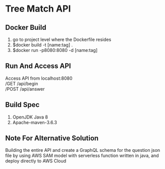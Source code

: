 # Tree Match API
## Docker Build 
1. go to project level where the Dockerfile resides 
2. $docker build -t [name:tag] .
3. $docker run -p8080:8080 -d [name:tag]

## Run And Access API
Access API from localhost:8080 \
/GET /api/begin \
/POST /api/answer 

## Build Spec
1. OpenJDK Java 8
2. Apache-maven-3.6.3

## Note For Alternative Solution
Building the entire API and create a GraphQL schema for the question json file by using AWS SAM model with serverless function written in java, and deploy directly to AWS Cloud




